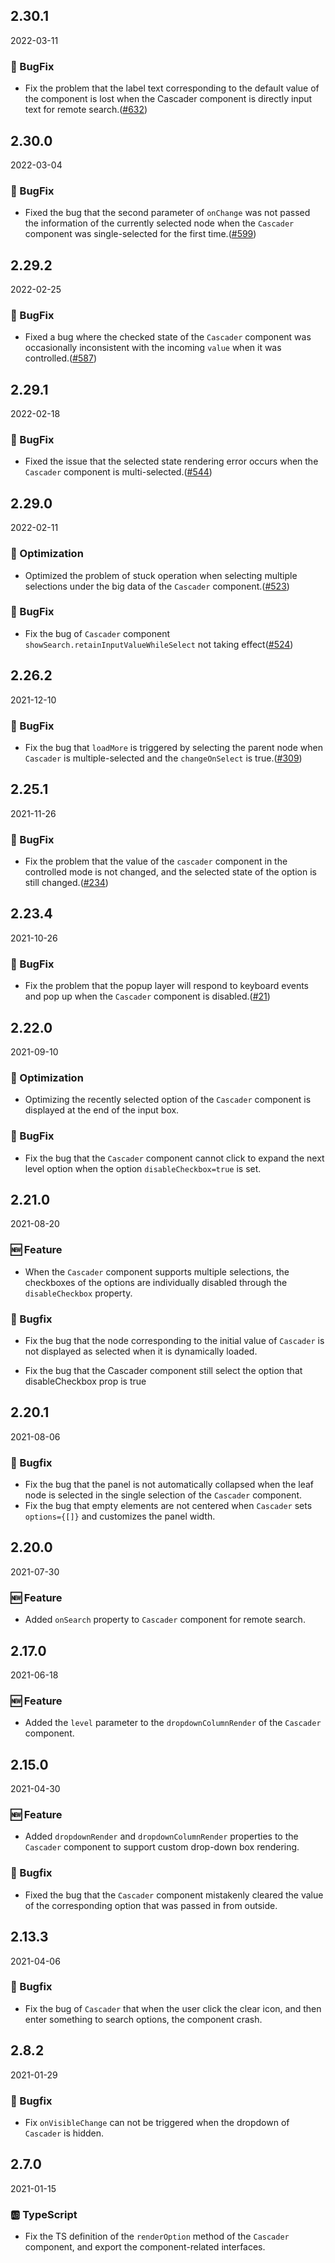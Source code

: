 ## 2.30.1

2022-03-11

### 🐛 BugFix

- Fix the problem that the label text corresponding to the default value of the component is lost when the Cascader component is directly input text for remote search.([#632](https://github.com/arco-design/arco-design/pull/632))

## 2.30.0

2022-03-04

### 🐛 BugFix

- Fixed the bug that the second parameter of `onChange` was not passed the information of the currently selected node when the `Cascader` component was single-selected for the first time.([#599](https://github.com/arco-design/arco-design/pull/599))

## 2.29.2

2022-02-25

### 🐛 BugFix

- Fixed a bug where the checked state of the `Cascader` component was occasionally inconsistent with the incoming `value` when it was controlled.([#587](https://github.com/arco-design/arco-design/pull/587))

## 2.29.1

2022-02-18

### 🐛 BugFix

- Fixed the issue that the selected state rendering error occurs when the `Cascader` component is multi-selected.([#544](https://github.com/arco-design/arco-design/pull/544))

## 2.29.0

2022-02-11

### 💎 Optimization

- Optimized the problem of stuck operation when selecting multiple selections under the big data of the `Cascader` component.([#523](https://github.com/arco-design/arco-design/pull/523))

### 🐛 BugFix

- Fix the bug of `Cascader` component `showSearch.retainInputValueWhileSelect` not taking effect([#524](https://github.com/arco-design/arco-design/pull/524))

## 2.26.2

2021-12-10

### 🐛 BugFix

- Fix the bug that `loadMore` is triggered by selecting the parent node when `Cascader` is multiple-selected and the `changeOnSelect` is true.([#309](https://github.com/arco-design/arco-design/pull/309))

## 2.25.1

2021-11-26

### 🐛 BugFix

- Fix the problem that the value of the `cascader` component in the controlled mode is not changed, and the selected state of the option is still changed.([#234](https://github.com/arco-design/arco-design/pull/234))

## 2.23.4

2021-10-26

### 🐛 BugFix

- Fix the problem that the popup layer will respond to keyboard events and pop up when the `Cascader` component is disabled.([#21](https://github.com/arco-design/arco-design/pull/21))

## 2.22.0

2021-09-10

### 💎 Optimization

- Optimizing the recently selected option of the `Cascader` component is displayed at the end of the input box.

### 🐛 BugFix

-  Fix the bug that the `Cascader` component cannot click to expand the next level option when the option `disableCheckbox=true` is set.

## 2.21.0

2021-08-20

### 🆕 Feature

- When the `Cascader` component supports multiple selections, the checkboxes of the options are individually disabled through the `disableCheckbox` property.

### 🐛 Bugfix

- Fix the bug that the node corresponding to the initial value of `Cascader` is not displayed as selected when it is dynamically loaded.

- Fix the bug that the Cascader component still select the option that disableCheckbox prop is true

## 2.20.1

2021-08-06

### 🐛 Bugfix

- Fix the bug that the panel is not automatically collapsed when the leaf node is selected in the single selection of the `Cascader` component.
- Fix the bug that empty elements are not centered when `Cascader` sets `options={[]}` and customizes the panel width.

## 2.20.0

2021-07-30

### 🆕 Feature

- Added `onSearch` property to `Cascader` component for remote search.

## 2.17.0

2021-06-18

### 🆕 Feature

- Added the `level` parameter to the `dropdownColumnRender` of the `Cascader` component.



## 2.15.0

2021-04-30

### 🆕 Feature

- Added `dropdownRender` and `dropdownColumnRender` properties to the `Cascader` component to support custom drop-down box rendering.

### 🐛 Bugfix

- Fixed the bug that the `Cascader` component mistakenly cleared the value of the corresponding option that was passed in from outside.

## 2.13.3

2021-04-06

### 🐛 Bugfix

- Fix the bug of `Cascader` that when the user click the clear icon, and then enter something to search options, the component crash.



## 2.8.2

2021-01-29

### 🐛 Bugfix

- Fix `onVisibleChange` can not be triggered when the dropdown of `Cascader` is hidden.

## 2.7.0

2021-01-15

### 🆎 TypeScript

- Fix the TS definition of the `renderOption` method of the `Cascader` component, and export the component-related interfaces.


